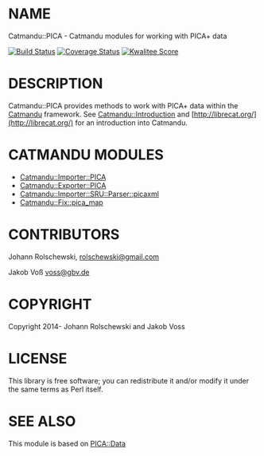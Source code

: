 # NAME

Catmandu::PICA - Catmandu modules for working with PICA+ data

[![Build Status](https://travis-ci.org/gbv/Catmandu-PICA.png)](https://travis-ci.org/gbv/Catmandu-PICA)
[![Coverage Status](https://coveralls.io/repos/gbv/Catmandu-PICA/badge.png?branch=master)](https://coveralls.io/r/gbv/Catmandu-PICA?branch=master)
[![Kwalitee Score](http://cpants.cpanauthors.org/dist/Catmandu-PICA.png)](http://cpants.cpanauthors.org/dist/Catmandu-PICA)

# DESCRIPTION

Catmandu::PICA provides methods to work with PICA+ data within the [Catmandu](https://metacpan.org/pod/Catmandu)
framework.  See [Catmandu::Introduction](https://metacpan.org/pod/Catmandu::Introduction) and [http://librecat.org/](http://librecat.org/) for an
introduction into Catmandu.

# CATMANDU MODULES

- [Catmandu::Importer::PICA](https://metacpan.org/pod/Catmandu::Importer::PICA)
- [Catmandu::Exporter::PICA](https://metacpan.org/pod/Catmandu::Exporter::PICA)
- [Catmandu::Importer::SRU::Parser::picaxml](https://metacpan.org/pod/Catmandu::Importer::SRU::Parser::picaxml)
- [Catmandu::Fix::pica\_map](https://metacpan.org/pod/Catmandu::Fix::pica_map)

# CONTRIBUTORS

Johann Rolschewski, <rolschewski@gmail.com>

Jakob Voß <voss@gbv.de>

# COPYRIGHT

Copyright 2014- Johann Rolschewski and Jakob Voss

# LICENSE

This library is free software; you can redistribute it and/or modify it under
the same terms as Perl itself.

# SEE ALSO

This module is based on [PICA::Data](https://metacpan.org/pod/PICA::Data)
